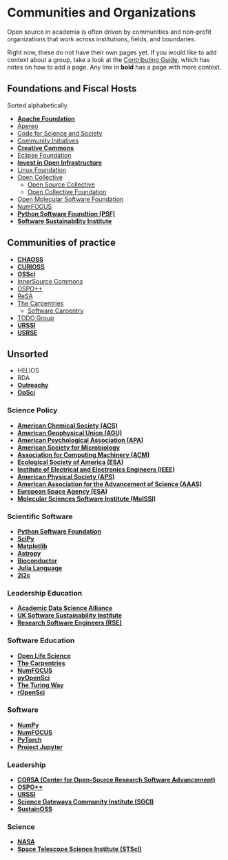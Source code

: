 # Communities and Organizations

Open source in academia is often driven by communities and non-profit organizations that work across institutions, fields, and boundaries.

Right now, these do not have their own pages yet. If you would like to add context about a group, take a look at the [Contributing Guide](https://github.com/sustainers/academic-map/blob/main/contributing.md), which has notes on how to add a page. Any link in **bold** has a page with more context.

## Foundations and Fiscal Hosts

Sorted alphabetically.

- **[Apache Foundation](./apachefoundation.md)**
- [Apereo](https://www.apereo.org/)
- [Code for Science and Society](https://www.codeforsociety.org/)
- [Community Initiatives](https://communityinitiatives.org/)
- **[Creative Commons](./creativecommons.md)**
- [Eclipse Foundation](https://www.eclipse.org/)
- **[Invest in Open Infrastructure](./invest-in-open-infrastructure.md)**
- [Linux Foundation](https://www.linuxfoundation.org/)
- [Open Collective](https://opencollective.com)
  - [Open Source Collective](https://www.oscollective.org/)
  - [Open Collective Foundation](https://opencollective.com/foundation)
- [Open Molecular Software Foundation](https://omsf.io/)
- [NumFOCUS](https://numfocus.org)
- **[Python Software Foundtion (PSF)](./psf.md)**
- **[Software Sustainability Institute](./ssi.md)**

## Communities of practice

- **[CHAOSS](./chaoss.md)**
- **[CURIOSS](./curioss.md)**
- **[OSSci](./ossci.md)**
- [InnerSource Commons](https://innersourcecommons.org/)
- [OSPO++](./ospoplusplus.md)
- [ReSA](https://www.researchsoft.org/about-resa/)
- [The Carpentries](https://carpentries.org)
  - [Software Carpentry](https://software-carpentry.org)
- [TODO Group](https://todogroup.org/)
- **[URSSI](./urssi.md)**
- **[USRSE](./usrse.md)**

## Unsorted

- HELIOS
- RDA
- **[Outreachy](./outreachy.md)**
- **[OpSci](./opsci.md)**

### Science Policy

- **[American Chemical Society (ACS)](./american-chemical-society.md)**
- **[American Geophysical Union (AGU)](./american-geophysical-union.md)**
- **[American Psychological Association (APA)](./american-psychological-association.md)**
- **[American Society for Microbiology](./american-society-for-microbiology.md)**
- **[Association for Computing Machinery (ACM)](./association-for-computing-machinery.md)**
- **[Ecological Society of America (ESA)](./ecological-society-of-america.md)**
- **[Institute of Electrical and Electronics Engineers (IEEE)](./institute-of-electrical-and-electronics-engineers.md)**
- **[American Physical Society (APS)](./american-physical-society.md)**
- **[American Association for the Advancement of Science (AAAS)](./american-association-for-the-advancement-of-science.md)**
- **[European Space Agency (ESA)](./european-space-agency.md)**
- **[Molecular Sciences Software Institute (MolSSI)](./molecular-sciences-software-institute.md)**

### Scientific Software

- **[Python Software Foundation](./psf.md)**
- **[SciPy](./numfocus.md)**
- **[Matplotlib](./matplotlib.md)**
- **[Astropy](./astropy.md)**
- **[Bioconductor](./bioconductor.md)**
- **[Julia Language](./julia-language.md)**
- **[2i2c](./2i2c.md)**

### Leadership Education

- **[Academic Data Science Alliance](./academic-data-science-alliance.md)**
- **[UK Software Sustainability Institute](./uk-software-sustainability-institute.md)**
- **[Research Software Engineers (RSE)](./research-software-engineers.md)**

### Software Education

- **[Open Life Science](./open-life-science.md)**
- **[The Carpentries](./the-carpentries.md)**
- **[NumFOCUS](./numfocus.md)**
- **[pyOpenSci](./pyopensci.md)**
- **[The Turing Way](./the-turing-way.md)**
- **[rOpenSci](./ropensci.md)**

### Software

- **[NumPy](./numpy.md)**
- **[NumFOCUS](./numfocus.md)**
- **[PyTorch](./pytorch.md)**
- **[Project Jupyter](./project-jupyter.md)**

### Leadership

- **[CORSA (Center for Open-Source Research Software Advancement)](./corsa.md)**
- **[OSPO++](./ospoplusplus.md)**
- **[URSSI](./urssi.md)**
- **[Science Gateways Community Institute (SGCI)](./science-gateways-community-institute.md)**
- **[SustainOSS](./sustainoss.md)**

### Science

- **[NASA](./national-aeronautics-and-space-administration.md)**
- **[Space Telescope Science Institute (STScI)](./space-telescope-science-insitute.md)**
